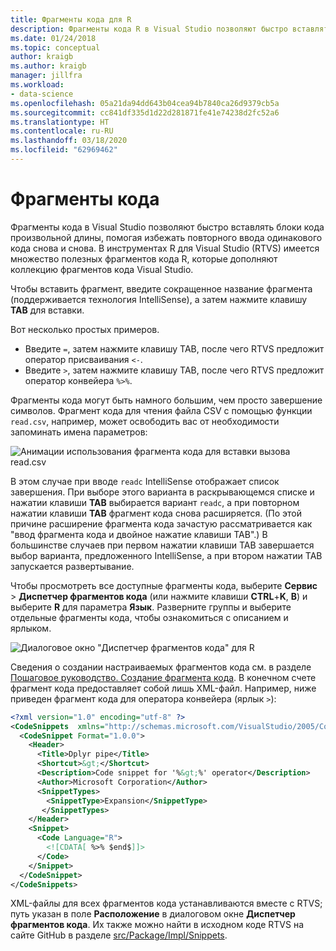 ```yaml
---
title: Фрагменты кода для R
description: Фрагменты кода R в Visual Studio позволяют быстро вставлять блоки кода произвольной длины, помогая избежать повторного ввода одинакового кода снова и снова.
ms.date: 01/24/2018
ms.topic: conceptual
author: kraigb
ms.author: kraigb
manager: jillfra
ms.workload:
- data-science
ms.openlocfilehash: 05a21da94dd643b04cea94b7840ca26d9379cb5a
ms.sourcegitcommit: cc841df335d1d22d281871fe41e74238d2fc52a6
ms.translationtype: HT
ms.contentlocale: ru-RU
ms.lasthandoff: 03/18/2020
ms.locfileid: "62969462"
---
```

# <a name="code-snippets"></a>Фрагменты кода

Фрагменты кода в Visual Studio позволяют быстро вставлять блоки кода произвольной длины, помогая избежать повторного ввода одинакового кода снова и снова. В инструментах R для Visual Studio (RTVS) имеется множество полезных фрагментов кода R, которые дополняют коллекцию фрагментов кода Visual Studio.

Чтобы вставить фрагмент, введите сокращенное название фрагмента (поддерживается технология IntelliSense), а затем нажмите клавишу **TAB** для вставки.

Вот несколько простых примеров.

- Введите `=`, затем нажмите клавишу TAB, после чего RTVS предложит оператор присваивания `<-`.
- Введите `>`, затем нажмите клавишу TAB, после чего RTVS предложит оператор конвейера `%>%`.

Фрагменты кода могут быть намного большим, чем просто завершение символов. Фрагмент кода для чтения файла CSV с помощью функции `read.csv`, например, может освободить вас от необходимости запоминать имена параметров:

![Анимации использования фрагмента кода для вставки вызова read.csv](media/code-snippet-expansion.gif)

В этом случае при вводе `readc` IntelliSense отображает список завершения. При выборе этого варианта в раскрывающемся списке и нажатии клавиши **TAB** выбирается вариант `readc`, а при повторном нажатии клавиши **TAB** фрагмент кода снова расширяется. (По этой причине расширение фрагмента кода зачастую рассматривается как "ввод фрагмента кода и двойное нажатие клавиши TAB".) В большинстве случаев при первом нажатии клавиши TAB завершается выбор варианта, предложенного IntelliSense, а при втором нажатии TAB запускается развертывание.

Чтобы просмотреть все доступные фрагменты кода, выберите **Сервис** > **Диспетчер фрагментов кода** (или нажмите клавиши **CTRL**+**K**, **B**) и выберите **R** для параметра **Язык**. Разверните группы и выберите отдельные фрагменты кода, чтобы ознакомиться с описанием и ярлыком.

![Диалоговое окно "Диспетчер фрагментов кода" для R](media/code-snippet-dialog.png)

Сведения о создании настраиваемых фрагментов кода см. в разделе [Пошаговое руководство. Создание фрагмента кода](../ide/walkthrough-creating-a-code-snippet.md). В конечном счете фрагмент кода предоставляет собой лишь XML-файл. Например, ниже приведен фрагмент кода для оператора конвейера (ярлык `>`):

```xml
<?xml version="1.0" encoding="utf-8" ?>
<CodeSnippets  xmlns="http://schemas.microsoft.com/VisualStudio/2005/CodeSnippet">
  <CodeSnippet Format="1.0.0">
    <Header>
      <Title>Dplyr pipe</Title>
      <Shortcut>&gt;</Shortcut>
      <Description>Code snippet for '%&gt;%' operator</Description>
      <Author>Microsoft Corporation</Author>
      <SnippetTypes>
        <SnippetType>Expansion</SnippetType>
       </SnippetTypes>
    </Header>
    <Snippet>
      <Code Language="R">
        <![CDATA[ %>% $end$]]>
      </Code>
    </Snippet>
  </CodeSnippet>
</CodeSnippets>
```

XML-файлы для всех фрагментов кода устанавливаются вместе с RTVS; путь указан в поле **Расположение** в диалоговом окне **Диспетчер фрагментов кода**. Их также можно найти в исходном коде RTVS на сайте GitHub в разделе [src/Package/Impl/Snippets](https://github.com/Microsoft/RTVS/tree/master/src/Package/Impl/Snippets).
